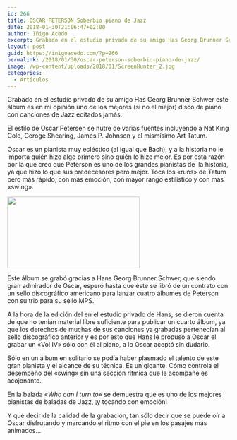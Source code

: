 ```yaml
---
id: 266
title: OSCAR PETERSON Soberbio piano de Jazz
date: 2018-01-30T21:06:47+02:00
author: Iñigo Acedo
excerpt: Grabado en el estudio privado de su amigo Has Georg Brunner Schwer este álbum es en mi opinión uno de los mejores (si no el mejor) disco de piano con canciones de Jazz editados jamás.
layout: post
guid: https://inigoacedo.com/?p=266
permalink: /2018/01/30/oscar-peterson-soberbio-piano-de-jazz/
image: /wp-content/uploads/2018/01/ScreenHunter_2.jpg
categories:
  - Artículos
---
```

Grabado en el estudio privado de su amigo Has Georg Brunner Schwer este álbum es en mi opinión uno de los mejores (si no el mejor) disco de piano con canciones de Jazz editados jamás.

<!--more-->El estilo de Oscar Petersen se nutre de varias fuentes incluyendo a Nat King Cole, Geroge Shearing, James P. Johnson y el mismísimo Art Tatum.

Oscar es un pianista muy ecléctico (al igual que Bach), y a la historia no le importa quién hizo algo primero sino quién lo hizo mejor. Es por esta razón por la que creo que Peterson es uno de los grandes pianistas de  la historia, ya que hizo lo que sus predecesores pero mejor. Toca los &#171;runs&#187; de Tatum pero más rápido, con más emoción, con mayor rango estilístico y con más &#171;swing&#187;.

[<img class="alignnone size-medium wp-image-268" src="https://inigoacedo.com/wp-content/uploads/2018/01/ScreenHunter_1-300x162.jpg" alt="" width="300" height="162" srcset="https://inigoacedo.com/wp-content/uploads/2018/01/ScreenHunter_1-300x162.jpg 300w, https://inigoacedo.com/wp-content/uploads/2018/01/ScreenHunter_1-768x414.jpg 768w, https://inigoacedo.com/wp-content/uploads/2018/01/ScreenHunter_1-1024x552.jpg 1024w, https://inigoacedo.com/wp-content/uploads/2018/01/ScreenHunter_1.jpg 1078w" sizes="(max-width: 300px) 100vw, 300px" />](https://inigoacedo.com/wp-content/uploads/2018/01/ScreenHunter_1.jpg)

Este álbum se grabó gracias a Hans Georg Brunner Schwer, que siendo gran admirador de Oscar, esperó hasta que éste se libró de un contrato con un sello discográfico americano para lanzar cuatro álbumes de Peterson con su trio para su sello MPS.

A la hora de la edición del en el estudio privado de Hans, se dieron cuenta de que no tenían material libre suficiente para publicar un cuarto álbum, ya que los derechos de muchas de sus canciones ya grabadas pertenecían al sello discográfico anterior y es por esto que Hans le propuso a Oscar el grabar un &#171;Vol IV&#187; sólo con él al piano, a lo Oscar aceptó sin dudarlo.

Sólo en un álbum en solitario se podía haber plasmado el talento de este gran pianista y el alcance de su técnica. Es un gigante. Cómo controla el desempeño del &#171;swing&#187; sin una sección rítmica que le acompañe es acojonante.

En la balada &#171;_Who can I turn to_&#187; se demuestra que es uno de los mejores pianistas de baladas de Jazz, ¡y tocando con emoción!

Y qué decir de la calidad de la grabación, tan sólo decir que se puede oír a Oscar disfrutando y marcando el ritmo con el pie en los pasajes más animados&#8230;

&nbsp;

&nbsp;